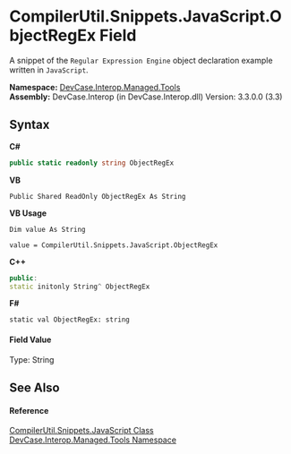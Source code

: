 # CompilerUtil.Snippets.JavaScript.ObjectRegEx Field
 

A snippet of the `Regular Expression Engine` object declaration example written in `JavaScript`.

**Namespace:**&nbsp;<a href="N_DevCase_Interop_Managed_Tools">DevCase.Interop.Managed.Tools</a><br />**Assembly:**&nbsp;DevCase.Interop (in DevCase.Interop.dll) Version: 3.3.0.0 (3.3)

## Syntax

**C#**<br />
``` C#
public static readonly string ObjectRegEx
```

**VB**<br />
``` VB
Public Shared ReadOnly ObjectRegEx As String
```

**VB Usage**<br />
``` VB Usage
Dim value As String

value = CompilerUtil.Snippets.JavaScript.ObjectRegEx

```

**C++**<br />
``` C++
public:
static initonly String^ ObjectRegEx
```

**F#**<br />
``` F#
static val ObjectRegEx: string
```


#### Field Value
Type: String

## See Also


#### Reference
<a href="T_DevCase_Interop_Managed_Tools_CompilerUtil_Snippets_JavaScript">CompilerUtil.Snippets.JavaScript Class</a><br /><a href="N_DevCase_Interop_Managed_Tools">DevCase.Interop.Managed.Tools Namespace</a><br />